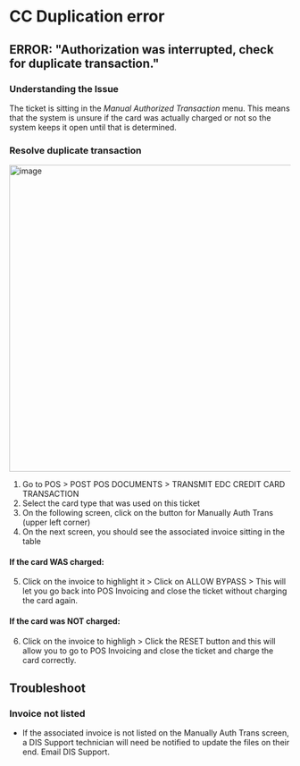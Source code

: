 # CC Duplication error 

## ERROR: "Authorization was interrupted, check for duplicate transaction." 

### Understanding the Issue

The ticket is sitting in the _Manual Authorized Transaction_ menu. This means that the system is unsure if the card was actually charged or not so the system keeps it open until that is determined. 

### Resolve duplicate transaction

<img width="1163" height="549" alt="image" src="https://github.com/user-attachments/assets/2a59bf2d-0d4a-4147-96f0-72267598de15" />


1. Go to POS > POST POS DOCUMENTS > TRANSMIT EDC CREDIT CARD TRANSACTION
2. Select the card type that was used on this ticket
3. On the following screen, click on the button for Manually Auth Trans (upper left corner)
4. On the next screen, you should see the associated invoice sitting in the table
#### If the card WAS charged:
5. Click on the invoice to highlight it > Click on ALLOW BYPASS > This will let you go back into POS Invoicing and close the ticket without charging the card again.
#### If the card was NOT charged:
6. Click on the invoice to highligh > Click the RESET button and this will allow you to go to POS Invoicing and close the ticket and charge the card correctly.

## Troubleshoot

### Invoice not listed 
- If the associated invoice is not listed on the Manually Auth Trans screen, a DIS Support technician will need be notified to update the files on their end. Email DIS Support. 
